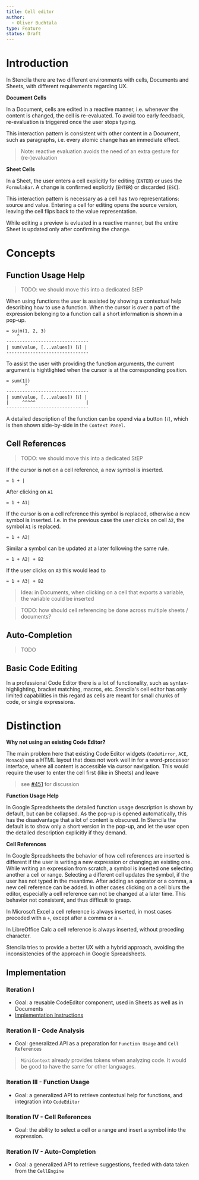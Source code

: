 ```yaml
---
title: Cell editor
author:
  - Oliver Buchtala
type: Feature
status: Draft
---
```


# Introduction

In Stencila there are two different environments with cells, Documents and Sheets, with different requirements regarding UX.

**Document Cells**

In a Document, cells are edited in a reactive manner, i.e. whenever the content is changed, the cell is re-evaluated. To avoid too early feedback, re-evaluation is triggered once the user stops typing.

This interaction pattern is consistent with other content in a Document, such as paragraphs, i.e. every atomic change has an immediate effect.

> Note: reactive evaluation avoids the need of an extra gesture for (re-)evaluation

**Sheet Cells**

In a Sheet, the user enters a cell explicitly for editing (`ENTER`) or uses the `FormulaBar`. A change is confirmed explicitly (`ENTER`) or discarded (`ESC`).

This interaction pattern is necessary as a cell has two representations: source and value. Entering a cell for editing opens the source version, leaving the cell flips back to the value representation.

While editing a preview is evluated in a reactive manner, but the entire Sheet is updated only after confirming the change.

# Concepts

## Function Usage Help

> TODO: we should move this into a dedicated StEP

When using functions the user is assisted by showing a contextual help
describing how to use a function. When the cursor is over a part of the expression belonging to a function call a short information is shown in a pop-up.

```
= su|m(1, 2, 3)
    ^
-------------------------------
| sum(value, [...values]) [ℹ] |
-------------------------------
```

To assist the user with providing the function arguments, the current argument is hightlighted when the cursor is at the corresponding position.  

```
= sum(1|)
       ^
-------------------------------
| sum(value, [...values]) [ℹ] |
|     ^^^^^                   |
-------------------------------
```

A detailed description of the function can be opend via a button `[ℹ]`, which is then shown side-by-side in the `Context Panel`.

## Cell References

> TODO: we should move this into a dedicated StEP

If the cursor is not on a cell reference, a new symbol is inserted.

```
= 1 + |
```
After clicking on `A1`

```
= 1 + A1|
```

If the cursor is on a cell reference this symbol is replaced, otherwise a new symbol is inserted. I.e. in the previous case the user clicks on cell `A2`, the symbol `A1` is replaced.

```
= 1 + A2|
```

Similar a symbol can be updated at a later following the same rule.

```
= 1 + A2| + B2
```

If the user clicks on `A3` this would lead to

```
= 1 + A3| + B2
```

> Idea: in Documents, when clicking on a cell that exports a variable, the variable could be inserted

> TODO: how should cell referencing be done across multiple sheets / documents?

## Auto-Completion

> TODO

## Basic Code Editing

In a professional Code Editor there is a lot of functionality, such as syntax-highlighting, bracket matching, macros, etc. Stencila's cell editor has only limited capabilities in this regard as cells are meant for small chunks of code, or single expressions.

# Distinction

**Why not using an existing Code Editor?**

The main problem here that existing Code Editor widgets (`CodeMirror`, `ACE`, `Monaco`) use a HTML layout that does not work well in for a word-processor interface, where all content is accessible via cursor navigation. This would require the user to enter the cell first (like in Sheets) and leave

> see [#451](https://github.com/stencila/stencila/issues/451) for discussion

**Function Usage Help**

In Google Spreadsheets the detailed function usage description is shown by default, but can be collapsed. As the pop-up is opened automatically, this has the disadvantage that a lot of content is obscured. In Stencila the default is to show only a short version in the pop-up, and let the user open the detailed description explicitly if they demand.

**Cell References**

In Google Spreadsheets the behavior of how cell references are inserted is different if the user is writing a new expression or changing an existing one.
While writing an expression from scratch, a symbol is inserted one selecting another a cell or range. Selecting a different cell updates the symbol, if the user has not typed in the meantime. After adding an operator or a comma, a new cell reference can be added. In other cases clicking on a cell blurs the editor, especially a cell reference can not be changed at a later time. This behavior not consistent, and thus difficult to grasp.

In Microsoft Excel a cell reference is always inserted, in most cases preceded with a `+`, except after a comma or a `+`.

In LibreOffice Calc a cell reference is always inserted, without preceding character.

Stencila tries to provide a better UX with a hybrid approach, avoiding the inconsistencies of the approach in Google Spreadsheets.

## Implementation

### Iteration I

- Goal: a reusable CodeEditor component, used in Sheets as well as in Documents
- [Implementation Instructions](0001-cell-editor-it1.md)

### Iteration II - Code Analysis

- Goal: generalized API as a preparation for `Function Usage` and `Cell References`

> `MiniContext` already provides tokens when analyzing code. It would be good to have the same for other languages.

### Iteration III -  Function Usage

- Goal: a generalized API to retrieve contextual help for functions, and integration into `CodeEditor`

### Iteration IV - Cell References

- Goal: the ability to select a cell or a range and insert a symbol into the expression.

### Iteration IV - Auto-Completion

- Goal: a generalized API to retrieve suggestions, feeded with data taken from the `CellEngine`
